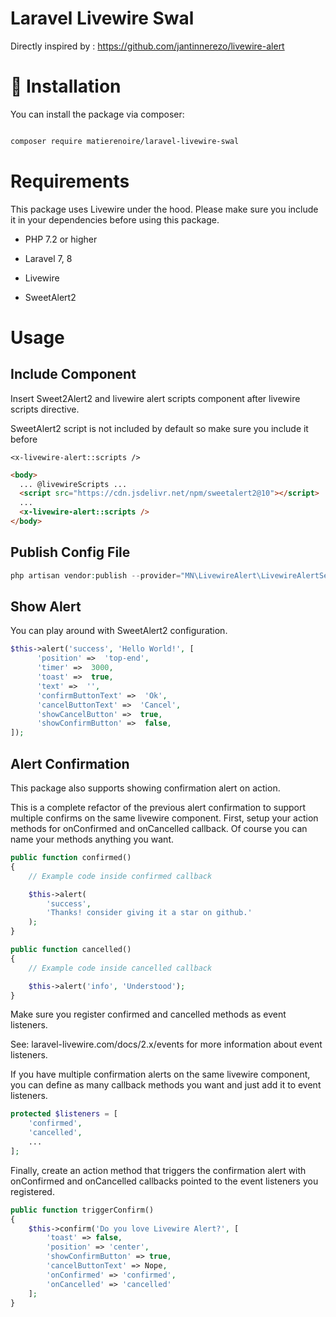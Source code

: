 # Laravel Livewire Swal

Directly inspired by : https://github.com/jantinnerezo/livewire-alert

# :rocket: Installation

You can install the package via composer:

```bash

composer require matierenoire/laravel-livewire-swal

```

# Requirements

This package uses Livewire under the hood. Please make sure you include it in your dependencies before using this package.

- PHP 7.2 or higher

- Laravel 7, 8

- Livewire

- SweetAlert2

# Usage

## Include Component

Insert Sweet2Alert2 and livewire alert scripts component after livewire scripts directive.

SweetAlert2 script is not included by default so make sure you include it before

```
<x-livewire-alert::scripts />
```

```html
<body>
  ... @livewireScripts ...
  <script src="https://cdn.jsdelivr.net/npm/sweetalert2@10"></script>
  ...
  <x-livewire-alert::scripts />
</body>
```

## Publish Config File

```php
php artisan vendor:publish --provider="MN\LivewireAlert\LivewireAlertServiceProvider" --tag="config"
```

## Show Alert

You can play around with SweetAlert2 configuration.

```php
$this->alert('success', 'Hello World!', [
      'position' =>  'top-end',
      'timer' =>  3000,
      'toast' =>  true,
      'text' =>  '',
      'confirmButtonText' =>  'Ok',
      'cancelButtonText' =>  'Cancel',
      'showCancelButton' =>  true,
      'showConfirmButton' =>  false,
]);
```

## Alert Confirmation

This package also supports showing confirmation alert on action.

This is a complete refactor of the previous alert confirmation to support multiple confirms on the same livewire component.
First, setup your action methods for onConfirmed and onCancelled callback. Of course you can name your methods anything you want.

```php
public function confirmed()
{
    // Example code inside confirmed callback

    $this->alert(
        'success',
        'Thanks! consider giving it a star on github.'
    );
}

public function cancelled()
{
    // Example code inside cancelled callback

    $this->alert('info', 'Understood');
}
```

Make sure you register confirmed and cancelled methods as event listeners.

See: laravel-livewire.com/docs/2.x/events for more information about event listeners.

If you have multiple confirmation alerts on the same livewire component, you can define as many callback methods you want and just add it to event listeners.

```php
protected $listeners = [
    'confirmed',
    'cancelled',
    ...
];
```

Finally, create an action method that triggers the confirmation alert with onConfirmed and onCancelled callbacks pointed to the event listeners you registered.

```php
public function triggerConfirm()
{
    $this->confirm('Do you love Livewire Alert?', [
        'toast' => false,
        'position' => 'center',
        'showConfirmButton' => true,
        'cancelButtonText' => Nope,
        'onConfirmed' => 'confirmed',
        'onCancelled' => 'cancelled'
    ];
}
```
